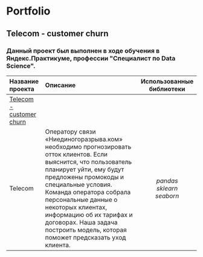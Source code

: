 # Portfolio
## Telecom - customer churn

### Данный проект был выполнен в ходе обучения в Яндекс.Практикуме, профессии "Специалист по Data Science".
   
| Название проекта | Описание | Использованные библиотеки |
| :-------------------- | :--------------------- |:---------------------------:|
| [Telecom - customer churn](адрес://ссылки.здесь "Заголовок ссылки")
Telecom | Оператору связи «Ниединогоразрыва.ком» необходимо прогнозировать отток клиентов. Если выяснится, что пользователь планирует уйти, ему будут предложены промокоды и специальные условия. Команда оператора собрала персональные данные о некоторых клиентах, информацию об их тарифах и договорах. Наша задача построить модель, которая поможет предсказать уход клиента. | *pandas<br> sklearn<br> seaborn*|
